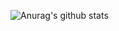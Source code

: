 ![Anurag's github stats](https://github-readme-stats.vercel.app/api?username=patttttttttt&show_icons=true&theme=radical)

